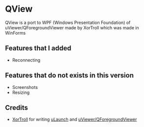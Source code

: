 
# QView
QView is a port to WPF (Windows Presentation Foundation) of uViewer/QForegroundViewer made by XorTroll which was made in WinForms

## Features that I added

- Reconnecting

## Features that do not exists in this version
- Screenshots
- Resizing

## Credits
 
- [XorTroll](https://github.com/XorTroll) for writing [uLaunch](https://github.com/XorTroll/uLaunch) and [uViewer/QForegroundViewer](https://github.com/XorTroll/uLaunch/tree/master/uViewer)
